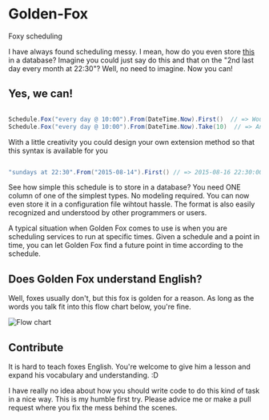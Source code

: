 # Golden-Fox
Foxy scheduling

I have always found scheduling messy. I mean, how do you even store [this](http://www.codeproject.com/KB/Tools-IDE/376731/JobScheduleProperties1.jpg) in a database? Imagine you could just say do this and that on the "2nd last day every month at 22:30"? Well, no need to imagine. Now you can!

## Yes, we can!

```csharp

Schedule.Fox("every day @ 10:00").From(DateTime.Now).First()  // => Would give you a datetime representing today or tomorrow at 10:00, depending on what the time is now.
Schedule.Fox("every day @ 10:00").From(DateTime.Now).Take(10)  // => An IEnumerable<DateTime> with 10 entries starting from today or tomorrow, depending on what the time is now.

```

With a little creativity you could design your own extension method so that this syntax is available for you
```csharp

"sundays at 22:30".From("2015-08-14").First() // => 2015-08-16 22:30:00

```

See how simple this schedule is to store in a database? You need ONE column of one of the simplest types. No modeling required. You can now even store it in a configuration file wihtout hassle. The format is also easily recognized and understood by other programmers or users. 

A typical situation when Golden Fox comes to use is when you are scheduling services to run at specific times. 
Given a schedule and a point in time, you can let Golden Fox find a future point in time according to the schedule.

## Does Golden Fox understand English?

Well, foxes usually don't, but this fox is golden for a reason. As long as the words you talk fit into this flow chart below, you're fine.

![Flow chart](https://raw.githubusercontent.com/mattiasnordqvist/Golden-Fox/master/diagram.png "Simple english")

## Contribute

It is hard to teach foxes English. You're welcome to give him a lesson and expand his vocabulary and understanding. :D

I have really no idea about how you should write code to do this kind of task in a nice way. This is my humble first try. Please advice me or make a pull request where you fix the mess behind the scenes.
